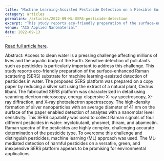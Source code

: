 ```yaml
---
title: "Machine Learning-Assisted Pesticide Detection on a Flexible Surface-Enhanced Raman Scattering Substrate Prepared by Silver Nanoparticles"
category: articles
permalink: /articles/2022-09-ML-SERS-pesticide-detection
excerpt: "This study reports eco-friendly preparation of the surface-enhanced Raman scattering (SERS) substrate for machine learning-assisted detection of pesticides in water. The ML-mediated detection of harmful pesticides on a versatile, green, and inexpensive SERS platform appears to be promising for environmental applications."
venue: "ACS Applied Nanomaterial"
date: 2022-09-13
---
```


<a href="https://doi.org/10.1021/acsanm.2c02897">Read full article here</a>.

Abstract: Access to clean water is a pressing challenge affecting millions of lives and the aquatic body of the Earth. Sensitive detection of pollutants such as pesticides is particularly important to address this challenge. This study reports eco-friendly preparation of the surface-enhanced Raman scattering (SERS) substrate for machine learning-assisted detection of pesticides in water. The proposed SERS platform was prepared on a copy paper by reducing a silver salt using the extract of a natural plant, Cedrus libani. The fabricated SERS platform was characterized in detail using scanning electron microscopy, energy-dispersive X-ray spectroscopy, X-ray diffraction, and X-ray photoelectron spectroscopy. The high-density formation of silver nanoparticles with an average diameter of 41 nm on the surface of the paper enabled detection of analytes with a nanomolar level sensitivity. This SERS capability was used to collect Raman signals of four different pesticides in water: myclobutanil, phosmet, thiram, and abamectin. Raman spectra of the pesticides are highly complex, challenging accurate determination of the pesticide type. To overcome this challenge and distinguish pesticides, machine learning (ML) approach was used. The ML-mediated detection of harmful pesticides on a versatile, green, and inexpensive SERS platform appears to be promising for environmental applications.

